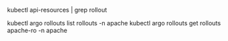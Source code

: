 kubectl api-resources | grep rollout

kubectl argo rollouts list rollouts -n apache
kubectl argo rollouts get rollouts apache-ro -n apache
